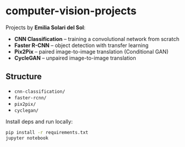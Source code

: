 # computer-vision-projects

Projects by **Emilia Solari del Sol**:
- **CNN Classification** – training a convolutional network from scratch
- **Faster R-CNN** – object detection with transfer learning
- **Pix2Pix** – paired image-to-image translation (Conditional GAN)
- **CycleGAN** – unpaired image-to-image translation

## Structure
- `cnn-classification/`
- `faster-rcnn/`
- `pix2pix/`
- `cyclegan/`

Install deps and run locally:
```bash
pip install -r requirements.txt
jupyter notebook
